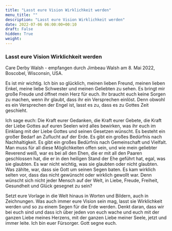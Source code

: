 ```yaml
---
title: "Lasst eure Vision Wirklichkeit werden"
menu_title: ""
description: "Lasst eure Vision Wirklichkeit werden"
date: 2022-07-06 06:00:00+00:10
draft: False
hidden: True
weight:
---
```

### Lasst eure Vision Wirklichkeit werden

Care Derby Walsh - empfangen durch Jimbeau Walsh am 8. Mai 2022, Boscobel, Wisconsin, USA.

Es ist mir wichtig. Ich bin so glücklich, meinen lieben Freund, meinen lieben Enkel, meine liebe Schwester und meinen Geliebten zu sehen. Es bringt mir große Freude und öffnet mein Herz für euch. Ihr braucht euch keine Sorgen zu machen, wenn ihr glaubt, dass ihr ein Versprechen einlöst. Denn obwohl es ein Versprechen der Engel ist, lasst es zu, dass es zu Gottes Zeit geschieht.

Ich sage euch: Die Kraft eurer Gedanken, die Kraft eurer Gebete, die Kraft der Liebe Gottes auf euren Seelen wird alles bewirken, was ihr euch im Einklang mit der Liebe Gottes und seinen Gesetzen wünscht. Es besteht ein großer Bedarf an Zuflucht auf der Erde. Es gibt ein großes Bedürfnis nach Nachhaltigkeit. Es gibt ein großes Bedürfnis nach Gemeinschaft und Vielfalt. Man muss für all diese Möglichkeiten offen sein, und wie mein geliebter Reverend weiß, war es bei all den Ehen, die er mit all den Paaren geschlossen hat, die er in den heiligen Stand der Ehe geführt hat, egal, was sie glaubten. Es war nicht wichtig, was sie glaubten oder nicht glaubten. Was zählte, war, dass sie Gott um seinen Segen baten. Es kam wirklich selten vor, dass das nicht gewünscht oder wirklich gewollt war. Denn wünscht sich nicht jeder Mensch auf der Welt, in Liebe, Freude, Freiheit, Gesundheit und Glück gesegnet zu sein?

Setzt eure Vorlage in die Welt hinaus in Worten und Bildern, auch in Zeichnungen. Was auch immer eure Vision sein mag, lasst sie Wirklichkeit werden und so zu einem Segen für die Erde werden. Denkt daran, dass wir bei euch sind und dass ich über jeden von euch wache und euch mit der ganzen Liebe meines Herzens, mit der ganzen Liebe meiner Seele, jetzt und immer leite. Ich bin euer Fürsorger. Gott segne euch.